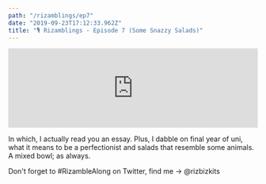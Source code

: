 ```yaml
---
path: "/rizamblings/ep7"
date: "2019-09-23T17:12:33.962Z"
title: "🎙️ Rizamblings - Episode 7 (Some Snazzy Salads)"
---
```


<iframe src="https://pods.slantedpress.com/embed/3/d66a0cd3a688bb32d6b54745c73f2b48" width="100%" height="160px" style="border:none"></iframe>

In which, I actually read you an essay. Plus, I dabble on final year of uni, what it means to be a perfectionist and salads that resemble some animals. A mixed bowl; as always.

Don't forget to #RizambleAlong on Twitter, find me -> @rizbizkits